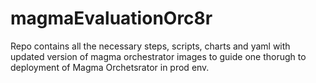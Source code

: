 # magmaEvaluationOrc8r
Repo contains all the necessary steps, scripts, charts and yaml with updated version of magma orchestrator images to guide one thorugh to deployment of Magma Orchetsrator in prod env.
